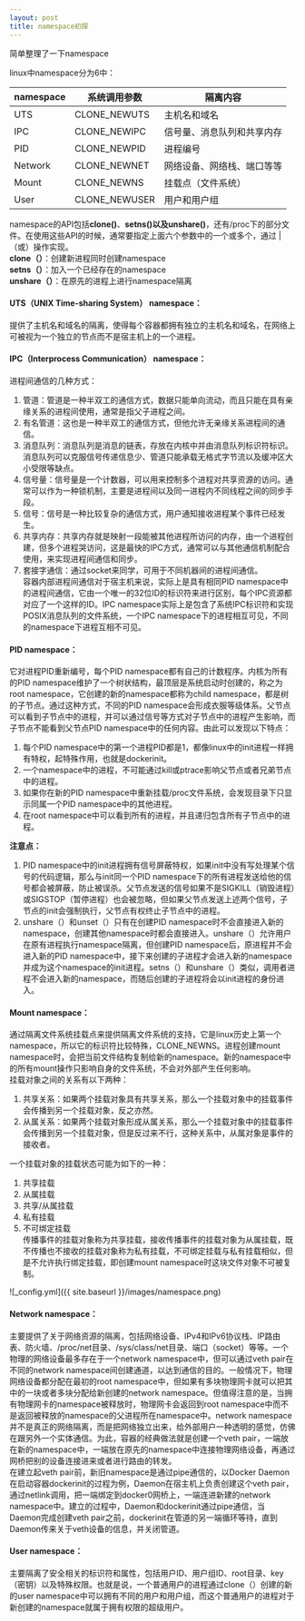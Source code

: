```yaml
---
layout: post
title: namespace初探
---
```


简单整理了一下namespace

linux中namespace分为6中：<br />

namespace   |系统调用参数       |隔离内容
------------|-------------------|------------------------
UTS         |CLONE_NEWUTS       |主机名和域名
IPC         |CLONE_NEWIPC       |信号量、消息队列和共享内存
PID         |CLONE_NEWPID       |进程编号
Network     |CLONE_NEWNET       |网络设备、网络栈、端口等等
Mount       |CLONE_NEWNS        |挂载点（文件系统）
User        |CLONE_NEWUSER      |用户和用户组


namespace的API包括**clone()**、**setns()**以及**unshare()**，还有/proc下的部分文件。在使用这些API的时候，通常要指定上面六个参数中的一个或多个，通过 | （或）操作实现。<br />
**clone（）**：创建新进程同时创建namespace<br />
**setns（）**：加入一个已经存在的namespace<br />
**unshare（）**：在原先的进程上进行namespace隔离<br />

#### UTS（UNIX Time-sharing System） namespace：

提供了主机名和域名的隔离，使得每个容器都拥有独立的主机名和域名，在网络上可被视为一个独立的节点而不是宿主机上的一个进程。

#### IPC（Interprocess Communication） namespace：

进程间通信的几种方式：<br />
1. 管道：管道是一种半双工的通信方式，数据只能单向流动，而且只能在具有亲缘关系的进程间使用，通常是指父子进程之间。<br />
2. 有名管道：这也是一种半双工的通信方式，但他允许无亲缘关系进程间的通信。<br />
3. 消息队列：消息队列是消息的链表，存放在内核中并由消息队列标识符标识。消息队列可以克服信号传递信息少、管道只能承载无格式字节流以及缓冲区大小受限等缺点。<br />
4. 信号量：信号量是一个计数器，可以用来控制多个进程对共享资源的访问。通常可以作为一种锁机制，主要是进程间以及同一进程内不同线程之间的同步手段。<br />
5. 信号：信号是一种比较复杂的通信方式，用户通知接收进程某个事件已经发生。<br />
6. 共享内存：共享内存就是映射一段能被其他进程所访问的内存，由一个进程创建，但多个进程哭访问，这是最快的IPC方式，通常可以与其他通信机制配合使用，来实现进程间通信和同步。<br />
7. 套接字通信：通过socket来同学，可用于不同机器间的进程间通信。<br />
容器内部进程间通信对于宿主机来说，实际上是具有相同PID namespace中的进程间通信，它由一个唯一的32位ID的标识符来进行区别，每个IPC资源都对应了一个这样的ID。IPC namespace实际上是包含了系统IPC标识符和实现POSIX消息队列的文件系统，一个IPC namespace下的进程相互可见，不同的namespace下进程互相不可见。<br />

#### PID namespace：

它对进程PID重新编号，每个PID namespace都有自己的计数程序。内核为所有的PID namespace维护了一个树状结构，最顶层是系统启动时创建的，称之为root namespace，它创建的新的namespace都称为child namespace，都是树的子节点。通过这种方式，不同的PID namespace会形成衣服等级体系。父节点可以看到子节点中的进程，并可以通过信号等方式对子节点中的进程产生影响，而子节点不能看到父节点PID namespace中的任何内容。由此可以发现以下特点：<br />
1. 每个PID namespace中的第一个进程PID都是1，都像linux中的init进程一样拥有特权，起特殊作用，也就是dockerinit。<br />
2. 一个namespace中的进程，不可能通过kill或ptrace影响父节点或者兄弟节点中的进程。<br />
3. 如果你在新的PID namespace中重新挂载/proc文件系统，会发现目录下只显示同属一个PID namespace中的其他进程。<br />
4. 在root namespace中可以看到所有的进程，并且递归包含所有子节点中的进程。<br />

**注意点：**<br />
1. PID namespace中的init进程拥有信号屏蔽特权，如果init中没有写处理某个信号的代码逻辑，那么与init同一个PID namespace下的所有进程发送给他的信号都会被屏蔽，防止被误杀。父节点发送的信号如果不是SIGKILL（销毁进程）或SIGSTOP（暂停进程）也会被忽略，但如果父节点发送上述两个信号，子节点的init会强制执行，父节点有权终止子节点中的进程。<br />
2. unshare（）和unset（）只有在创建PID namespace时不会直接进入新的namespace，创建其他namespace时都会直接进入。unshare（）允许用户在原有进程执行namespace隔离，但创建PID namespace后，原进程并不会进入新的PID namespace中，接下来创建的子进程才会进入新的namespace并成为这个namespace的init进程。setns（）和unshare（）类似，调用者进程不会进入新的namespace，而随后创建的子进程将会以init进程的身份进入。<br />

#### Mount namespace：

通过隔离文件系统挂载点来提供隔离文件系统的支持，它是linux历史上第一个namespace，所以它的标识符比较特殊，CLONE_NEWNS。进程创建mount namespace时，会把当前文件结构复制给新的namespace。新的namespace中的所有mount操作只影响自身的文件系统，不会对外部产生任何影响。<br />
挂载对象之间的关系有以下两种：<br />
1. 共享关系：如果两个挂载对象具有共享关系，那么一个挂载对象中的挂载事件会传播到另一个挂载对象，反之亦然。<br />
2. 从属关系：如果两个挂载对象形成从属关系，那么一个挂载对象中的挂载事件会传播到另一个挂载对象，但是反过来不行，这种关系中，从属对象是事件的接收者。<br />

一个挂载对象的挂载状态可能为如下的一种：<br />
1. 共享挂载<br />
2. 从属挂载<br />
3. 共享/从属挂载<br />
4. 私有挂载<br />
5. 不可绑定挂载<br />
传播事件的挂载对象称为共享挂载，接收传播事件的挂载对象为从属挂载，既不传播也不接收的挂载对象称为私有挂载，不可绑定挂载与私有挂载相似，但是不允许执行绑定挂载，即创建mount namespace时这块文件对象不可被复制。<br />

![_config.yml]({{ site.baseurl }}/images/namespace.png)

#### Network namespace：

主要提供了关于网络资源的隔离，包括网络设备、IPv4和IPv6协议栈、IP路由表、防火墙、/proc/net目录、/sys/class/net目录、端口（socket）等等。一个物理的网络设备最多存在于一个network namespace中，但可以通过veth pair在不同的network namespace间创建通道，以达到通信的目的。一般情况下，物理网络设备都分配在最初的root namespace中，但如果有多块物理网卡就可以把其中的一块或者多块分配给新创建的network namespace。但值得注意的是，当拥有物理网卡的namespace被释放时，物理网卡会返回到root namespace中而不是返回被释放的namespace的父进程所在namespace中。network namespace并不是真正的网络隔离，而是把网络独立出来，给外部用户一种透明的感觉，仿佛在跟另外一个实体通信。为此，容器的经典做法就是创建一个veth pair，一端放在新的namespace中，一端放在原先的namespace中连接物理网络设备，再通过网桥把别的设备连接进来或者进行路由的转发。<br />
在建立起veth pair前，新旧namespace是通过pipe通信的，以Docker Daemon在启动容器dockerinit的过程为例，Daemon在宿主机上负责创建这个veth pair，通过netlink调用，把一端绑定到docker0网桥上，一端连进新建的network namespace中。建立的过程中，Daemon和dockerinit通过pipe通信，当Daemon完成创建veth pair之前，dockerinit在管道的另一端循环等待，直到Daemon传来关于veth设备的信息，并关闭管道。<br />

#### User namespace：

主要隔离了安全相关的标识符和属性，包括用户ID、用户组ID、root目录、key（密钥）以及特殊权限。也就是说，一个普通用户的进程通过clone（）创建的新的user namespace中可以拥有不同的用户和用户组，而这个普通用户的进程对于新创建的namespace就属于拥有权限的超级用户。
